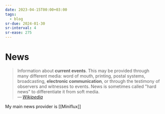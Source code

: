 ```yaml
---
date: 2023-04-15T00:00+03:00
tags:
  - blog
sr-due: 2024-01-30
sr-interval: 4
sr-ease: 275
---
```


# News

> Information about **current events**. This may be provided through many
> different media: word of mouth, printing, postal systems, broadcasting,
> **electronic communication**, or through the testimony of observers and
> witnesses to events. News is sometimes called "hard news" to differentiate it
> from soft media.\
> — <cite>[Wikipedia](https://en.wikipedia.org/wiki/News)</cite>

My main news provider is [[Miniflux]]
